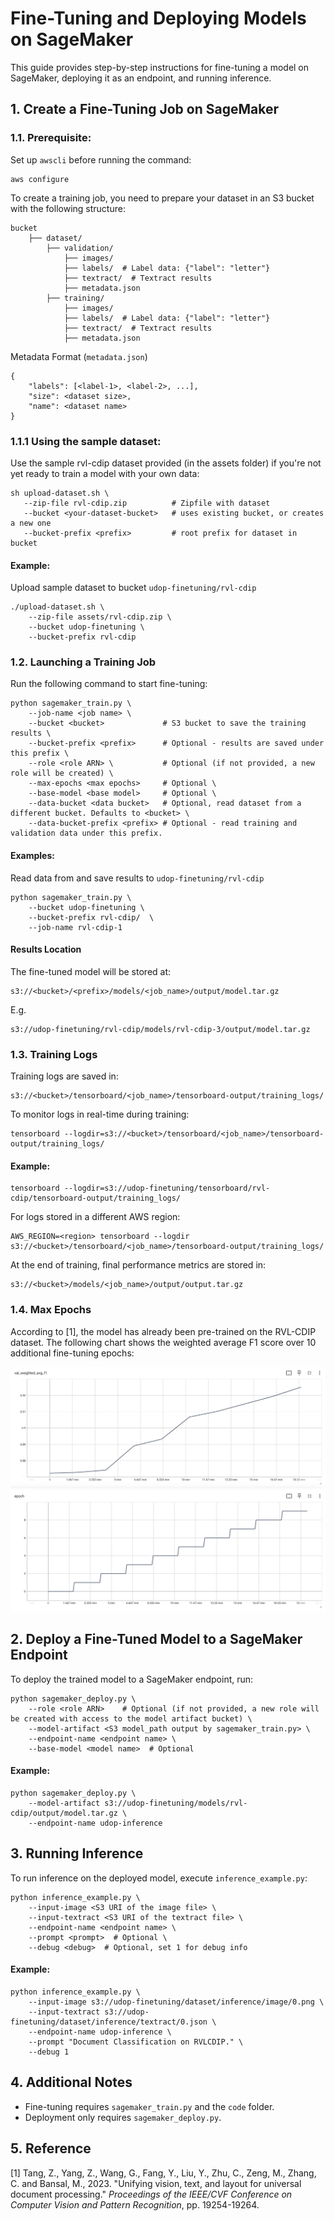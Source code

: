 # Fine-Tuning and Deploying Models on SageMaker

This guide provides step-by-step instructions for fine-tuning a model on SageMaker, deploying it as an endpoint, and running inference.

## 1. Create a Fine-Tuning Job on SageMaker


### 1.1. Prerequisite:
Set up `awscli` before running the command:
```
aws configure
```

To create a training job, you need to prepare your dataset in an S3 bucket with the following structure:

```
bucket
    ├── dataset/
        ├── validation/
            ├── images/
            ├── labels/  # Label data: {"label": "letter"}
            ├── textract/  # Textract results
            ├── metadata.json
        ├── training/
            ├── images/
            ├── labels/  # Label data: {"label": "letter"}
            ├── textract/  # Textract results
            ├── metadata.json
```

Metadata Format (`metadata.json`)
```
{
    "labels": [<label-1>, <label-2>, ...],
    "size": <dataset size>,
    "name": <dataset name>
}
```

### 1.1.1 Using the sample dataset:
Use the sample rvl-cdip dataset provided (in the assets folder) if you're not yet ready to train a model with your own data:
```
sh upload-dataset.sh \
   --zip-file rvl-cdip.zip          # Zipfile with dataset
   --bucket <your-dataset-bucket>   # uses existing bucket, or creates a new one 
   --bucket-prefix <prefix>         # root prefix for dataset in bucket
```
#### Example:
Upload sample dataset to bucket `udop-finetuning/rvl-cdip` 
```
./upload-dataset.sh \
    --zip-file assets/rvl-cdip.zip \
    --bucket udop-finetuning \
    --bucket-prefix rvl-cdip
```


### 1.2. Launching a Training Job
Run the following command to start fine-tuning:

```
python sagemaker_train.py \
    --job-name <job name> \
    --bucket <bucket>             # S3 bucket to save the training results \
    --bucket-prefix <prefix>      # Optional - results are saved under this prefix \
    --role <role ARN> \           # Optional (if not provided, a new role will be created) \
    --max-epochs <max epochs>     # Optional \
    --base-model <base model>     # Optional \
    --data-bucket <data bucket>   # Optional, read dataset from a different bucket. Defaults to <bucket> \
    --data-bucket-prefix <prefix> # Optional - read training and validation data under this prefix.
```

#### Examples:

Read data from and save results to `udop-finetuning/rvl-cdip`
```
python sagemaker_train.py \
    --bucket udop-finetuning \
    --bucket-prefix rvl-cdip/  \
    --job-name rvl-cdip-1 
```

#### Results Location
The fine-tuned model will be stored at:
```
s3://<bucket>/<prefix>/models/<job_name>/output/model.tar.gz
```
E.g.
```
s3://udop-finetuning/rvl-cdip/models/rvl-cdip-3/output/model.tar.gz
```

### 1.3. Training Logs
Training logs are saved in:
```
s3://<bucket>/tensorboard/<job_name>/tensorboard-output/training_logs/
```
To monitor logs in real-time during training:
```
tensorboard --logdir=s3://<bucket>/tensorboard/<job_name>/tensorboard-output/training_logs/
```

#### Example:
```
tensorboard --logdir=s3://udop-finetuning/tensorboard/rvl-cdip/tensorboard-output/training_logs/
```

For logs stored in a different AWS region:
```
AWS_REGION=<region> tensorboard --logdir s3://<bucket>/tensorboard/<job_name>/tensorboard-output/training_logs/
```

At the end of training, final performance metrics are stored in:
```
s3://<bucket>/models/<job_name>/output/output.tar.gz
```

### 1.4. Max Epochs
According to [1], the model has already been pre-trained on the RVL-CDIP dataset. The following chart shows the weighted average F1 score over 10 additional fine-tuning epochs:

![Weighted Average F1 Score](./assets/performance.png)
![Epoch vs Time](./assets/epoch.png)

## 2. Deploy a Fine-Tuned Model to a SageMaker Endpoint

To deploy the trained model to a SageMaker endpoint, run:
```
python sagemaker_deploy.py \
    --role <role ARN>    # Optional (if not provided, a new role will be created with access to the model artifact bucket) \
    --model-artifact <S3 model_path output by sagemaker_train.py> \
    --endpoint-name <endpoint name> \
    --base-model <model name>  # Optional
```

#### Example:
```
python sagemaker_deploy.py \
    --model-artifact s3://udop-finetuning/models/rvl-cdip/output/model.tar.gz \
    --endpoint-name udop-inference
```

## 3. Running Inference
To run inference on the deployed model, execute `inference_example.py`:
```
python inference_example.py \
    --input-image <S3 URI of the image file> \
    --input-textract <S3 URI of the textract file> \
    --endpoint-name <endpoint name> \
    --prompt <prompt>  # Optional \
    --debug <debug>  # Optional, set 1 for debug info
```

#### Example:
```
python inference_example.py \
    --input-image s3://udop-finetuning/dataset/inference/image/0.png \
    --input-textract s3://udop-finetuning/dataset/inference/textract/0.json \
    --endpoint-name udop-inference \
    --prompt "Document Classification on RVLCDIP." \
    --debug 1
```

## 4. Additional Notes
- Fine-tuning requires `sagemaker_train.py` and the `code` folder.
- Deployment only requires `sagemaker_deploy.py`.

## 5. Reference
[1] Tang, Z., Yang, Z., Wang, G., Fang, Y., Liu, Y., Zhu, C., Zeng, M., Zhang, C. and Bansal, M., 2023. "Unifying vision, text, and layout for universal document processing." *Proceedings of the IEEE/CVF Conference on Computer Vision and Pattern Recognition*, pp. 19254-19264.
